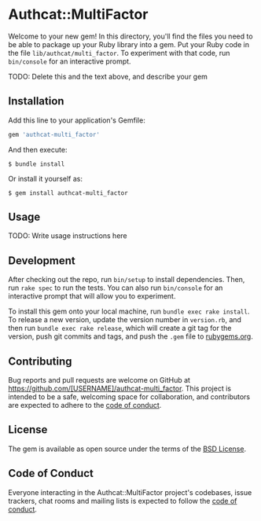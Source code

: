 # Authcat::MultiFactor

Welcome to your new gem! In this directory, you'll find the files you need to be able to package up your Ruby library into a gem. Put your Ruby code in the file `lib/authcat/multi_factor`. To experiment with that code, run `bin/console` for an interactive prompt.

TODO: Delete this and the text above, and describe your gem

## Installation

Add this line to your application's Gemfile:

```ruby
gem 'authcat-multi_factor'
```

And then execute:

    $ bundle install

Or install it yourself as:

    $ gem install authcat-multi_factor

## Usage

TODO: Write usage instructions here

## Development

After checking out the repo, run `bin/setup` to install dependencies. Then, run `rake spec` to run the tests. You can also run `bin/console` for an interactive prompt that will allow you to experiment.

To install this gem onto your local machine, run `bundle exec rake install`. To release a new version, update the version number in `version.rb`, and then run `bundle exec rake release`, which will create a git tag for the version, push git commits and tags, and push the `.gem` file to [rubygems.org](https://rubygems.org).

## Contributing

Bug reports and pull requests are welcome on GitHub at https://github.com/[USERNAME]/authcat-multi_factor. This project is intended to be a safe, welcoming space for collaboration, and contributors are expected to adhere to the [code of conduct](https://github.com/[USERNAME]/authcat-multi_factor/blob/master/CODE_OF_CONDUCT.md).


## License

The gem is available as open source under the terms of the [BSD License](https://opensource.org/licenses/BSD-2-Clause).

## Code of Conduct

Everyone interacting in the Authcat::MultiFactor project's codebases, issue trackers, chat rooms and mailing lists is expected to follow the [code of conduct](https://github.com/[USERNAME]/authcat-multi_factor/blob/master/CODE_OF_CONDUCT.md).
